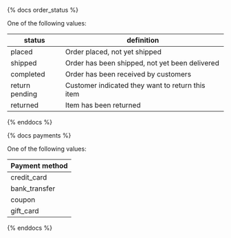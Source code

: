 {% docs order_status %}

One of the following values:

| status         | definition                                       |
|----------------|--------------------------------------------------|
| placed         | Order placed, not yet shipped                    |
| shipped        | Order has been shipped, not yet been delivered   |
| completed      | Order has been received by customers             |
| return pending | Customer indicated they want to return this item |
| returned       | Item has been returned                           |

{% enddocs %}

{% docs payments %}

One of the following values:

| Payment method |
|----------------|
| credit_card    |
| bank_transfer  |
| coupon         |
| gift_card      |

{% enddocs %}